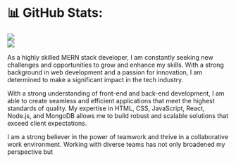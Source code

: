 
# 📊 GitHub Stats:
![](https://github-readme-streak-stats.herokuapp.com/?user=HijasAhammed&theme=dark&hide_border=false)<br/>
![](https://github-readme-stats.vercel.app/api/top-langs/?username=HijasAhammed&theme=dark&hide_border=false&include_all_commits=true&count_private=true&layout=compact)

As a highly skilled MERN stack developer, I am constantly seeking new challenges and opportunities to grow and enhance my skills. With a strong background in web development and a passion for innovation, I am determined to make a significant impact in the tech industry.

With a strong understanding of front-end and back-end development, I am able to create seamless and efficient applications that meet the highest standards of quality. My expertise in HTML, CSS, JavaScript, React, Node.js, and MongoDB allows me to build robust and scalable solutions that exceed client expectations.

I am a strong believer in the power of teamwork and thrive in a collaborative work environment. Working with diverse teams has not only broadened my perspective but
<!--
**HijasAhammed/HijasAhammed** is a ✨ _special_ ✨ repository because its `README.md` (this file) appears on your GitHub profile.

Here are some ideas to get you started:

- 🔭 I’m currently working on ...
- 🌱 I’m currently learning ...
- 👯 I’m looking to collaborate on ...
- 🤔 I’m looking for help with ...
- 💬 Ask me about ...
- 📫 How to reach me: ...
- 😄 Pronouns: ...
- ⚡ Fun fact: ...
-->
